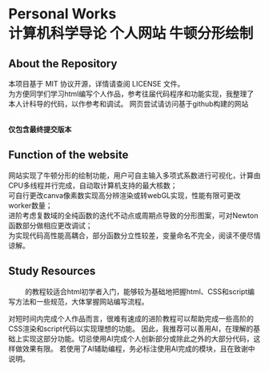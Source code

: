 # Personal Works<br>计算机科学导论 个人网站 牛顿分形绘制

## About the Repository
本项目基于 MIT 协议开源，详情请查阅 LICENSE 文件。<br>
为方便同学们学习html编写个人作品，参考往届代码程序和功能实现，我整理了本人计科导的代码，以作参考和调试。
网页尝试请访问基于github构建的网站<a href="MDN</a>https://rerefrain.github.io/math" style="color: #fff;">Newton Fractal</a>

**仅包含最终提交版本**

## Function of the website
网站实现了牛顿分形的绘制功能，用户可自主输入多项式系数进行可视化，计算由CPU多线程并行完成，自动取计算机支持的最大核数；<br>
可自行更改canva像素数实现高分辨渲染或转webGL实现，性能有限可更改worker数量；<br>
进阶考虑复数域的全纯函数的迭代不动点或周期点导致的分形图案，可对Newton函数部分做相应更改调试；<br>
为实现代码高性能高耦合，部分函数分立性较差，变量命名不完全，阅读不便尽情谅解。

## Study Resources
<a href="https://developer.mozilla.org/zh-CN/" style="color: #fff;">MDN</a>的教程较适合html初学者入门，能够较为基础地把握html、CSS和script编写方法和一些规范，大体掌握网站编写流程。<br>

对短时间内完成个人作品而言，很难有速成的进阶教程可以帮助完成一些高阶的CSS渲染和script代码以实现理想的功能。
因此，我推荐可以善用AI，在理解的基础上实现这部分功能。切忌使用AI完成个人创新部分或除此之外的大部分代码，这样做效果有限。
若使用了AI辅助编程，务必标注使用AI完成的模块，且在致谢中说明。


